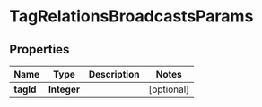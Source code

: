 
# TagRelationsBroadcastsParams

## Properties
Name | Type | Description | Notes
------------ | ------------- | ------------- | -------------
**tagId** | **Integer** |  |  [optional]



